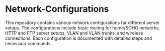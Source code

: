 # Network-Configurations
This repository contains various network configurations for different server setups. The configurations include basic routing for home/SOHO networks, HTTP and FTP server setups, VLAN and VLAN trunks, and wireless connections. Each configuration is documented with detailed steps and necessary commands.
